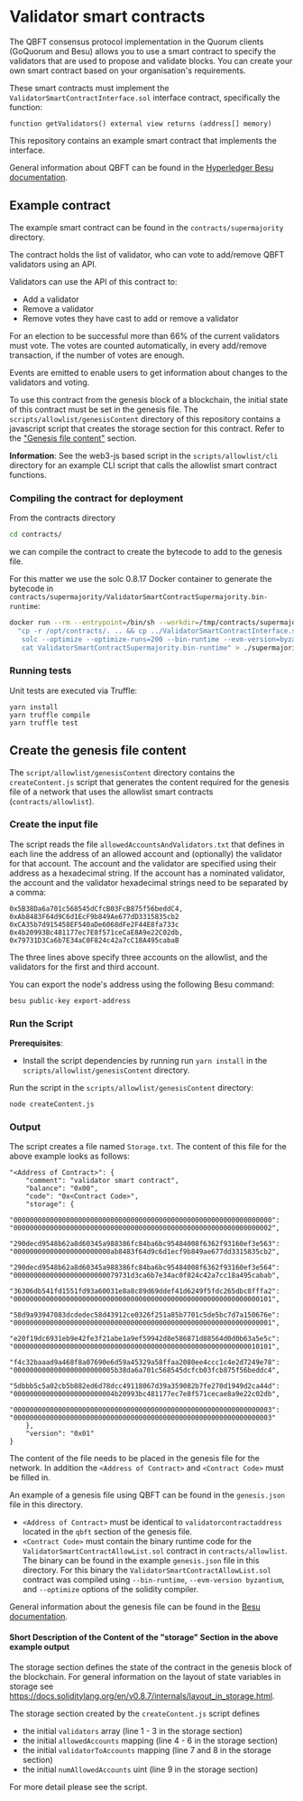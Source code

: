 # Validator smart contracts

The QBFT consensus protocol implementation in the Quorum clients (GoQuorum and Besu) allows you to use a smart
contract to specify the validators that are used to propose and validate blocks. You can create your own
smart contract based on your organisation's requirements.

These smart contracts must implement the `ValidatorSmartContractInterface.sol` interface contract, specifically the
function:

    function getValidators() external view returns (address[] memory)

This repository contains an example smart contract that implements the interface.

General information about QBFT can be found in the [Hyperledger Besu documentation](https://besu.hyperledger.org/en/stable/HowTo/Configure/Consensus-Protocols/QBFT/).

## Example contract

The example smart contract can be found in the `contracts/supermajority` directory.

The contract holds the list of validator, who can vote to add/remove QBFT validators using an API.

Validators can use the API of this contract to:

* Add a validator
* Remove a validator
* Remove votes they have cast to add or remove a validator

For an election to be successful more than 66% of the current validators must vote. The votes are counted automatically, in every add/remove transaction, if the number of votes are enough.

Events are emitted to enable users to get information about changes to the validators and voting.

To use this contract from the genesis block of a blockchain, the initial state of this contract
must be set in the genesis file. The `scripts/allowlist/genesisContent` directory of this
repository contains a javascript script that creates the storage section for this contract.
Refer to the ["Genesis file content"](#genesis-file-content) section.

**Information**: See the web3-js based script in the `scripts/allowlist/cli` directory for an example CLI script
that calls the allowlist smart contract functions.

### Compiling the contract for deployment

From the contracts directory

```sh
cd contracts/
```

we can compile the contract to create the bytecode to add to the genesis file.

For this matter we use the solc 0.8.17 Docker container to generate the bytecode in `contracts/supermajority/ValidatorSmartContractSupermajority.bin-runtime`:

```sh
docker run --rm --entrypoint=/bin/sh --workdir=/tmp/contracts/supermajority --volume=$PWD:/opt/contracts ethereum/solc:0.8.17-alpine -c \
  "cp -r /opt/contracts/. .. && cp ../ValidatorSmartContractInterface.sol .; \
   solc --optimize --optimize-runs=200 --bin-runtime --evm-version=byzantium --overwrite -o . ./ValidatorSmartContractSupermajority.sol &>/dev/null; \
   cat ValidatorSmartContractSupermajority.bin-runtime" > ./supermajority/ValidatorSmartContractSupermajority.bin-runtime
```

### Running tests

Unit tests are executed via Truffle:

    yarn install
    yarn truffle compile
    yarn truffle test

## Create the genesis file content

The `script/allowlist/genesisContent` directory contains the `createContent.js` script that generates the content
required for the genesis file of a network that uses the allowlist smart contracts (`contracts/allowlist`).

### Create the input file

The script reads the file `allowedAccountsAndValidators.txt` that defines in each line the address of an allowed account and
(optionally) the validator for that account. The account and the validator are specified using their address as a
hexadecimal string. If the account has a nominated validator, the account and the validator hexadecimal strings need
to be separated by a comma:

    0x5B38Da6a701c568545dCfcB03FcB875f56beddC4, 0xAb8483F64d9C6d1EcF9b849Ae677dD3315835cb2
    0xCA35b7d915458EF540aDe6068dFe2F44E8fa733c
    0x4b20993Bc481177ec7E8f571ceCaE8A9e22C02db, 0x79731D3Ca6b7E34aC0F824c42a7cC18A495cabaB

The three lines above specify three accounts on the allowlist, and the validators for the first and third account.

You can export the node's address using the following Besu command:

    besu public-key export-address

### Run the Script

**Prerequisites**:

* Install the script dependencies by running run `yarn install` in the `scripts/allowlist/genesisContent` directory.

Run the script in the `scripts/allowlist/genesisContent` directory:

    node createContent.js

### Output

The script creates a file named `Storage.txt`. The content of this file for the above example looks as follows:

	"<Address of Contract>": {
        "comment": "validator smart contract",
        "balance": "0x00",
        "code": "0x<Contract Code>",
        "storage": {
            "0000000000000000000000000000000000000000000000000000000000000000": "0000000000000000000000000000000000000000000000000000000000000002",
            "290decd9548b62a8d60345a988386fc84ba6bc95484008f6362f93160ef3e563": "000000000000000000000000ab8483f64d9c6d1ecf9b849ae677dd3315835cb2",
            "290decd9548b62a8d60345a988386fc84ba6bc95484008f6362f93160ef3e564": "00000000000000000000000079731d3ca6b7e34ac0f824c42a7cc18a495cabab",
            "36306db541fd1551fd93a60031e8a8c89d69ddef41d6249f5fdc265dbc8fffa2": "0000000000000000000000000000000000000000000000000000000000000101",
            "58d9a93947083dcdedec58d43912ce0326f251a85b7701c5de5bc7d7a150676e": "0000000000000000000000000000000000000000000000000000000000000001",
            "e20f19dc6931eb9e42fe3f21abe1a9ef59942d8e586871d88564d0d0b63a5e5c": "0000000000000000000000000000000000000000000000000000000000010101",
            "f4c32baaad9a468f8a07690e6d59a45329a58ffaa2080ee4ccc1c4e2d7249e78": "0000000000000000000000005b38da6a701c568545dcfcb03fcb875f56beddc4",
            "5dbbb5c5a02cb5b882ed6d78dcc49118067d39a359082b7fe270d1949d2ca44d": "0000000000000000000000004b20993bc481177ec7e8f571cecae8a9e22c02db",
            "0000000000000000000000000000000000000000000000000000000000000003": "0000000000000000000000000000000000000000000000000000000000000003"
        },
        "version": "0x01"
    }

The content of the file needs to be placed in the genesis file for the network. In addition the `<Address of Contract>`
and `<Contract Code>` must be filled in.

An example of a genesis file using QBFT can be found in the `genesis.json` file in this directory.

* `<Address of Contract>` must be identical to `validatorcontractaddress` located in the `qbft` section of the genesis file.
* `<Contract Code>` must contain the binary runtime code for the `ValidatorSmartContractAllowList.sol` contract in `contracts/allowlist`.
  The binary can be found in the example `genesis.json` file in this directory. For this binary the
  `ValidatorSmartContractAllowList.sol` contract was compiled using `--bin-runtime`, `--evm-version byzantium`, and `--optimize` options of the solidity compiler.

General information about the genesis file can be found in the [Besu documentation](https://besu.hyperledger.org/en/stable/Reference/Config-Items/).

#### Short Description of the Content of the "storage" Section in the above example output

The storage section defines the state of the contract in the genesis block of the blockchain.
For general information on the layout of state variables in storage see
https://docs.soliditylang.org/en/v0.8.7/internals/layout_in_storage.html.

The storage section created by the `createContent.js` script defines
* the initial `validators` array (line 1 - 3 in the storage section)
* the initial `allowedAccounts` mapping (line 4 - 6 in the storage section)
* the initial `validatorToAccounts` mapping (line 7 and 8 in the storage section)
* the initial `numAllowedAccounts` uint (line 9 in the storage section)

For more detail please see the script.

